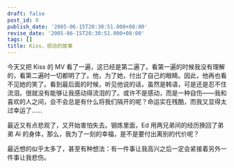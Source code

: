 ```yaml
---
draft: false
post_id: 0
publish_date: '2005-06-15T20:30:51.000+08:00'
revise_date: '2005-06-15T20:30:51.000+08:00'
tags: []
title: Kiss，感动的故事
---
```


今天又把 Kiss 的 MV 看了一遍，这已经是第二遍了。看第一遍的时候我没有理解的，看第二遍时一切都明了了。他，为了她，付出了自己的眼睛。因此，他再也看不见她的笑了。看到最后面的时候，听见他说的话，虽然是韩语，可是还是忍不住流泪。很就没有能够让我感动得流泪的了。或许不是感动，而是一种自伤——我和喜欢的人之间，会不会总是有什么将我们隔开的呢？命运实在残酷，而我又显得太过幸运了……

最近又有点悲观了，又开始害怕失去。钢炼里面，Ed 用两兄弟间的经历换回了弟弟 Al 的身体，那么，我为了一刻的幸福，是不是要付出离别的代价呢？

最近想的似乎太多了，甚至有种想法：有一件事让我高兴之后一定会紧接着另外一件事让我悲伤。
